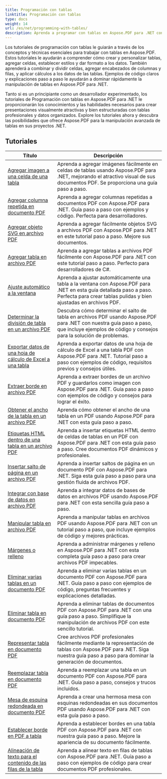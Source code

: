 ```yaml
---
title: Programación con tablas
linktitle: Programación con tablas
type: docs
weight: 14
url: /es/net/programming-with-tables/
description: Aprenda a programar con tablas en Aspose.PDF para .NET con tutoriales paso a paso.
---
```

Los tutoriales de programación con tablas le guiarán a través de los conceptos y técnicas esenciales para trabajar con tablas en Aspose.PDF. Estos tutoriales le ayudarán a comprender cómo crear y personalizar tablas, agregar celdas, establecer estilos y dar formato a los datos. También aprenderá a combinar y dividir celdas, agregar encabezados de columnas y filas, y aplicar cálculos a los datos de las tablas. Ejemplos de código claros y explicaciones paso a paso le ayudarán a dominar rápidamente la manipulación de tablas en Aspose.PDF para .NET.

Tanto si es un principiante como un desarrollador experimentado, los tutoriales de Programación con tablas en Aspose.PDF para .NET le proporcionarán los conocimientos y las habilidades necesarios para crear presentaciones visualmente atractivas y bien estructuradas con tablas profesionales y datos organizados. Explore los tutoriales ahora y descubra las posibilidades que ofrece Aspose.PDF para la manipulación avanzada de tablas en sus proyectos .NET.

## Tutoriales
| Título | Descripción |
| --- | --- | 
| [Agregar imagen a una celda de una tabla](./add-image-in-a-table-cell/) | Aprenda a agregar imágenes fácilmente en celdas de tablas usando Aspose.PDF para .NET, mejorando el atractivo visual de sus documentos PDF. Se proporciona una guía paso a paso. |  
| [Agregar columna repetida en documento PDF](./add-repeating-column/) | Aprenda a agregar columnas repetidas a documentos PDF con Aspose.PDF para .NET. Guía paso a paso con ejemplos y código. Perfecta para desarrolladores. |  
| [Agregar objeto SVG en archivo PDF](./add-svg-object/) | Aprenda a agregar fácilmente objetos SVG a archivos PDF con Aspose.PDF para .NET en este tutorial paso a paso. Mejore sus documentos. |  
| [Agregar tabla en archivo PDF](./add-table/) | Aprenda a agregar tablas a archivos PDF fácilmente con Aspose.PDF para .NET con este tutorial paso a paso. Perfecto para desarrolladores de C#. |  
| [Ajuste automático a la ventana](./auto-fit-to-window/) | Aprenda a ajustar automáticamente una tabla a la ventana con Aspose.PDF para .NET en esta guía detallada paso a paso. Perfecta para crear tablas pulidas y bien ajustadas en archivos PDF. |  
| [Determinar la división de tabla en un archivo PDF](./determine-table-break/) | Descubra cómo determinar el salto de tabla en archivos PDF usando Aspose.PDF para .NET con nuestra guía paso a paso, que incluye ejemplos de código y consejos para la solución de problemas. |  
| [Exportar datos de una hoja de cálculo de Excel a una tabla](./export-excel-worksheet-data-to-table/) | Aprenda a exportar datos de una hoja de cálculo de Excel a una tabla PDF con Aspose.PDF para .NET. Tutorial paso a paso con ejemplos de código, requisitos previos y consejos útiles. |  
| [Extraer borde en archivo PDF](./extract-border/) | Aprenda a extraer bordes de un archivo PDF y guardarlos como imagen con Aspose.PDF para .NET. Guía paso a paso con ejemplos de código y consejos para lograr el éxito. |  
| [Obtener el ancho de la tabla en un archivo PDF](./get-table-width/) | Aprenda cómo obtener el ancho de una tabla en un PDF usando Aspose.PDF para .NET con esta guía paso a paso. |  
| [Etiquetas HTML dentro de una tabla en un archivo PDF](./html-tags-inside-table/) | Aprenda a insertar etiquetas HTML dentro de celdas de tablas en un PDF con Aspose.PDF para .NET con esta guía paso a paso. Cree documentos PDF dinámicos y profesionales. |  
| [Insertar salto de página en un archivo PDF](./insert-page-break/) | Aprenda a insertar saltos de página en un documento PDF con Aspose.PDF para .NET. Siga esta guía paso a paso para una gestión fluida de archivos PDF. |  
| [Integrar con base de datos en archivo PDF](./integrate-with-database/) | Aprenda a integrar datos de bases de datos en archivos PDF usando Aspose.PDF para .NET con esta sencilla guía paso a paso. |  
| [Manipular tabla en archivo PDF](./manipulate-table/) | Aprenda a manipular tablas en archivos PDF usando Aspose.PDF para .NET con un tutorial paso a paso, que incluye ejemplos de código y mejores prácticas. |  
| [Márgenes o relleno](./margins-or-padding/) | Aprenda a administrar márgenes y relleno en Aspose.PDF para .NET con esta completa guía paso a paso para crear archivos PDF impecables. |  
| [Eliminar varias tablas en un documento PDF](./remove-multiple-tables/) | Aprenda a eliminar varias tablas en un documento PDF con Aspose.PDF para .NET. Guía paso a paso con ejemplos de código, preguntas frecuentes y explicaciones detalladas. |  
| [Eliminar tabla en documento PDF](./remove-table/) | Aprenda a eliminar tablas de documentos PDF con Aspose.PDF para .NET con una guía paso a paso. Simplifique la manipulación de archivos PDF con este sencillo tutorial. |  
| [Representar tabla en documento PDF](./render-table/) | Cree archivos PDF profesionales fácilmente mediante la representación de tablas con Aspose.PDF para .NET. Siga nuestra guía paso a paso para dominar la generación de documentos. |  
| [Reemplazar tabla en documento PDF](./replace-table/) | Aprenda a reemplazar una tabla en un documento PDF con Aspose.PDF para .NET. Guía paso a paso, consejos y trucos incluidos. |  
| [Mesa de esquina redondeada en documento PDF](./rounded-corner-table/) | Aprenda a crear una hermosa mesa con esquinas redondeadas en sus documentos PDF usando Aspose.PDF para .NET con esta guía paso a paso. |  
| [Establecer borde en PDF a tabla](./set-border/) | Aprenda a establecer bordes en una tabla PDF con Aspose.PDF para .NET con nuestra guía paso a paso. Mejore la apariencia de su documento fácilmente. |  
| [Alineación de texto para el contenido de las filas de la tabla](./text-alignment-for-table-row-content/) | Aprenda a alinear texto en filas de tablas con Aspose.PDF para .NET. Guía paso a paso con ejemplos de código para crear documentos PDF profesionales. |  